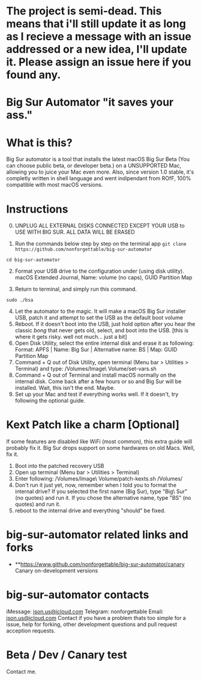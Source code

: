 # The project is semi-dead. This means that i'll still update it as long as I recieve a message with an issue addressed or a new idea, I'll update it. Please assign an issue here if you found any.

# Big Sur Automator "it saves your ass."

# What is this? 
Big Sur automator is a tool that installs the latest macOS Big Sur Beta (You can choose public beta, or developer beta.) on a UNSUPPORTED Mac, allowing you to juice your Mac
even more. Also, since version 1.0 stable, it's completly written in shell language and went indipendant from ROfF, 100% compatible with most macOS versions. 

# Instructions

0. UNPLUG ALL EXTERNAL DISKS CONNECTED EXCEPT YOUR USB to USE WITH BIG SUR. ALL DATA WILL BE ERASED

1. Run the commands below step by step on the terminal app
`git clone https://github.com/nonforgettable/big-sur-automator`

`cd big-sur-automator`

2. Format your USB drive to the configuration under (using disk utility).
macOS Extended Journal, Name: volume (no caps), GUID Partition Map

3. Return to terminal, and simply run this command.

`sudo ./bsa`

4. Let the automator to the magic. It will make a macOS Big Sur installer USB, patch it and attempt to set the USB as the default boot volume
5. Reboot. If it doesn't boot into the USB, just hold option after you hear the classic *bong* that never gets old, select, and boot into the USB.
[this is where it gets risky. well not much... just a bit]
6. Open Disk Utility, select the entire internal disk and erase it as following: Format: APFS | Name: Big Sur | Alternative name: BS | Map: GUID Partition Map
7. Command + Q out of Disk Utility, open terminal (Menu bar > Utilities > Terminal) and type: /Volumes/Image\ Volume/set-vars.sh
8. Command + Q out of Terminal and install macOS normally on the internal disk. Come back after a few hours or so and Big Sur will be installed. Wait, this isn't the end. Maybe.
9. Set up your Mac and test if everything works well. If it doesn't, try following the optional guide.

# Kext Patch like a charm [Optional]
If some features are disabled like WiFi (most common), this extra guide will probably fix it. Big Sur drops support on some hardwares on old Macs. Well, fix it.
1. Boot into the patched recovery USB
2. Open up terminal (Menu bar > Utilities > Terminal)
3. Enter following: /Volumes/Image\ Volume/patch-kexts.sh /Volumes/
4. Don't run it just yet, now, remember when I told you to format the internal drive? If you selected the first name (Big Sur), type "Big\ Sur" (no quotes) and run it. If you chose the alternative name, type "BS" (no quotes) and run it.
5. reboot to the internal drive and everything "should" be fixed.

# big-sur-automator related links and forks
- **https://www.github.com/nonforgettable/big-sur-automator/canary Canary on-development versions

# big-sur-automator contacts
iMessage: json.us@icloud.com
Telegram: nonforgettable 
Email: json.us@icloud.com
Contact if you have a problem thats too simple for a issue, help for forking, other development questions and pull request acception requests. 

# Beta / Dev / Canary test
Contact me.
